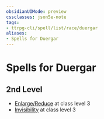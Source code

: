 ```yaml
---
obsidianUIMode: preview
cssclasses: json5e-note
tags:
- ttrpg-cli/spell/list/race/duergar
aliases:
- Spells for Duergar
---
```

# Spells for Duergar

## 2nd Level

- [Enlarge/Reduce](/3-Mechanics/CLI/spells/enlarge-reduce-xphb.md "XPHB") at class level 3
- [Invisibility](/3-Mechanics/CLI/spells/invisibility-xphb.md "XPHB") at class level 3